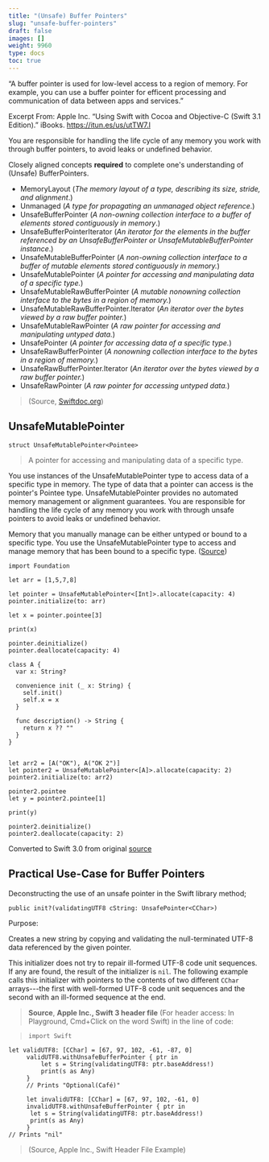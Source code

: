```yaml
---
title: "(Unsafe) Buffer Pointers"
slug: "unsafe-buffer-pointers"
draft: false
images: []
weight: 9960
type: docs
toc: true
---
```


“A buffer pointer is used for low-level access to a region of memory. For example, you can use a buffer pointer for efficent processing and communication of data between apps and services.”

Excerpt From: Apple Inc. “Using Swift with Cocoa and Objective-C (Swift 3.1 Edition).” iBooks. https://itun.es/us/utTW7.l

You are responsible for handling the life cycle of any memory you work with through buffer pointers, to avoid leaks or undefined behavior.

Closely aligned concepts **required** to complete one's understanding of (Unsafe) BufferPointers.

 - MemoryLayout (*The memory layout of a type, describing its size, stride, and alignment*.)
 - Unmanaged (*A type for propagating an unmanaged object reference*.)
 - UnsafeBufferPointer (*A non-owning collection interface to a buffer of elements stored contiguously in memory*.)
 - UnsafeBufferPointerIterator (*An iterator for the elements in the buffer referenced by an UnsafeBufferPointer or UnsafeMutableBufferPointer instance*.)
 - UnsafeMutableBufferPointer (*A non-owning collection interface to a buffer of mutable elements stored contiguously in memory.*)
 - UnsafeMutablePointer (*A pointer for accessing and manipulating data of a specific type.*)
 - UnsafeMutableRawBufferPointer (*A mutable nonowning collection interface to the bytes in a region of memory.*)
 - UnsafeMutableRawBufferPointer.Iterator (*An iterator over the bytes viewed by a raw buffer pointer.*)
 - UnsafeMutableRawPointer (*A raw pointer for accessing and manipulating untyped data.*)
 - UnsafePointer (*A pointer for accessing data of a specific type.*)
 - UnsafeRawBufferPointer (*A nonowning collection interface to the bytes in a region of memory.*)
 - UnsafeRawBufferPointer.Iterator (*An iterator over the bytes viewed by a raw buffer pointer.*)
 - UnsafeRawPointer (*A raw pointer for accessing untyped data.*)

>(Source, [Swiftdoc.org][1])


  [1]: http://swiftdoc.org

## UnsafeMutablePointer
    struct UnsafeMutablePointer<Pointee>
>A pointer for accessing and manipulating data of a specific type.

You use instances of the UnsafeMutablePointer type to access data of a specific type in memory. The type of data that a pointer can access is the pointer's Pointee type. UnsafeMutablePointer provides no automated memory management or alignment guarantees. You are responsible for handling the life cycle of any memory you work with through unsafe pointers to avoid leaks or undefined behavior.

Memory that you manually manage can be either untyped or bound to a specific type. You use the UnsafeMutablePointer type to access and manage memory that has been bound to a specific type. ([Source][1])


    import Foundation
    
    let arr = [1,5,7,8]
    
    let pointer = UnsafeMutablePointer<[Int]>.allocate(capacity: 4)
    pointer.initialize(to: arr)
    
    let x = pointer.pointee[3]
    
    print(x)
    
    pointer.deinitialize()
    pointer.deallocate(capacity: 4)
    
    class A {
      var x: String?
      
      convenience init (_ x: String) {
        self.init()
        self.x = x
      }
      
      func description() -> String {
        return x ?? ""
      }
    }
    
    
    let arr2 = [A("OK"), A("OK 2")]
    let pointer2 = UnsafeMutablePointer<[A]>.allocate(capacity: 2)
    pointer2.initialize(to: arr2)
    
    pointer2.pointee
    let y = pointer2.pointee[1]
    
    print(y)
    
    pointer2.deinitialize()
    pointer2.deallocate(capacity: 2)

Converted to Swift 3.0 from original [source][2]


  [1]: http://swiftdoc.org/v3.1/type/UnsafeMutablePointer/
  [2]: https://gist.github.com/Ben-G/4bc238d243f56a8354d4

## Practical Use-Case for Buffer Pointers
Deconstructing the use of an unsafe pointer in the Swift library method;

    public init?(validatingUTF8 cString: UnsafePointer<CChar>)

Purpose: 

Creates a new string by copying and validating the null-terminated UTF-8 data referenced by the given pointer.
 
This initializer does not try to repair ill-formed UTF-8 code unit sequences. If any are found, the result of the initializer is `nil`. The following example calls this initializer with pointers to the contents of two different `CChar` arrays---the first with well-formed UTF-8 code unit sequences and the second with an ill-formed sequence at
the end.

>**Source**, **Apple Inc., Swift 3 header file** 
(For header access: In Playground, Cmd+Click on the word Swift) in the line of code:

> `import Swift`

    let validUTF8: [CChar] = [67, 97, 102, -61, -87, 0]
         validUTF8.withUnsafeBufferPointer { ptr in
             let s = String(validatingUTF8: ptr.baseAddress!)
             print(s as Any)
         }
         // Prints "Optional(Café)"
    
         let invalidUTF8: [CChar] = [67, 97, 102, -61, 0]
         invalidUTF8.withUnsafeBufferPointer { ptr in
          let s = String(validatingUTF8: ptr.baseAddress!)
          print(s as Any)
         }
    // Prints "nil"

>(Source, Apple Inc., Swift Header File Example)


